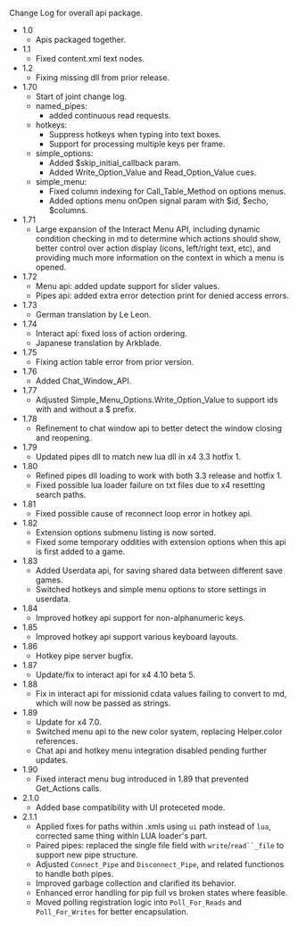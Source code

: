 
Change Log for overall api package.

* 1.0
  - Apis packaged together.
* 1.1
  - Fixed content.xml text nodes.
* 1.2
  - Fixing missing dll from prior release.
* 1.70
  - Start of joint change log.
  - named_pipes:
    - added continuous read requests.
  - hotkeys:
    - Suppress hotkeys when typing into text boxes.
    - Support for processing multiple keys per frame.
  - simple_options: 
    - Added $skip_initial_callback param.
    - Added Write_Option_Value and Read_Option_Value cues.
  - simple_menu:
    - Fixed column indexing for Call_Table_Method on options menus.
    - Added options menu onOpen signal param with $id, $echo, $columns.
* 1.71
  - Large expansion of the Interact Menu API, including dynamic condition checking in md to determine which actions should show, better control over action display (icons, left/right text, etc), and providing much more information on the context in which a menu is opened.
* 1.72
  - Menu api: added update support for slider values.
  - Pipes api: added extra error detection print for denied access errors.
* 1.73
  - German translation by Le Leon.
* 1.74
  - Interact api: fixed loss of action ordering.
  - Japanese translation by Arkblade.
* 1.75
  - Fixing action table error from prior version.
* 1.76
  - Added Chat_Window_API.
* 1.77
  - Adjusted Simple_Menu_Options.Write_Option_Value to support ids with and without a $ prefix.
* 1.78
  - Refinement to chat window api to better detect the window closing and reopening.
* 1.79
  - Updated pipes dll to match new lua dll in x4 3.3 hotfix 1.
* 1.80
  - Refined pipes dll loading to work with both 3.3 release and hotfix 1.
  - Fixed possible lua loader failure on txt files due to x4 resetting search paths.
* 1.81
  - Fixed possible cause of reconnect loop error in hotkey api.
* 1.82
  - Extension options submenu listing is now sorted.
  - Fixed some temporary oddities with extension options when this api is first added to a game.
* 1.83
  - Added Userdata api, for saving shared data between different save games.
  - Switched hotkeys and simple menu options to store settings in userdata.
* 1.84
  - Improved hotkey api support for non-alphanumeric keys.
* 1.85
  - Improved hotkey api support various keyboard layouts.
* 1.86
  - Hotkey pipe server bugfix.
* 1.87
  - Update/fix to interact api for x4 4.10 beta 5.
* 1.88
  - Fix in interact api for missionid cdata values failing to convert to md, which will now be passed as strings.
* 1.89
  - Update for x4 7.0.
  - Switched menu api to the new color system, replacing Helper.color references.
  - Chat api and hotkey menu integration disabled pending further updates.
* 1.90
  - Fixed interact menu bug introduced in 1.89 that prevented Get_Actions calls.
* 2.1.0
  - Added base compatibility with UI proteceted mode.
* 2.1.1
  - Applied fixes for paths within .xmls using `ui` path instead of `lua`, corrected same thing within LUA loader's part.
  - Paired pipes: replaced the single file field with `write`/`read``_file` to support new pipe structure.
  - Adjusted `Connect_Pipe` and `Disconnect_Pipe`, and related functionos to handle both pipes.
  - Improved garbage collection and clarified its behavior.
  - Enhanced error handling for pip full vs broken states where feasible.
  - Moved polling registration logic into `Poll_For_Reads` and `Poll_For_Writes` for better encapsulation.